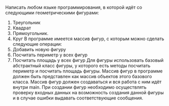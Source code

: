 Написать любом языке программирования, в которой идёт со следующими геометрическими фигурами:
1. Треугольник
2. Квадрат
3. Прямоугольник.
4. Круг
   В программе имеется массив фигур, с которым можно сделать следующие операции:
1. Добавить новую фигуру
2. Посчитать периметр у всех фигур
3. Посчитать площадь у всех фигур
Для фигуры использовать базовый абстрактный класс фигуры, 
у которого есть методы посчитать периметр и посчитать площадь фигуры. 
Массив фигур в программе должен быть представлен как массив объектов этого базового класса. 
Массив фигур должен создаваться и вся работа с ним идёт внутри main. 
При создании фигур необходимо осуществлять проверку входных данных на возможность создания 
данной фигуры и в случае ошибки выдавать соответствующие сообщения.